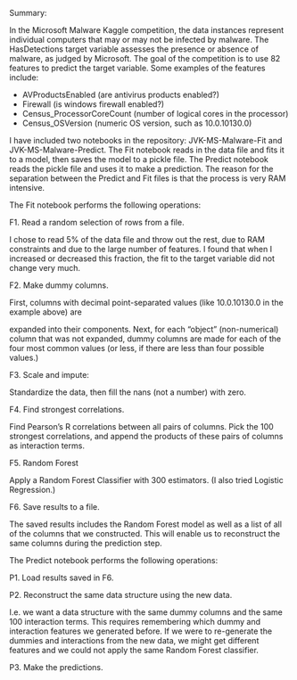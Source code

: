 Summary:

In the Microsoft Malware Kaggle competition, the data instances represent individual computers that may or may not be infected by malware.  The HasDetections target variable assesses the presence or absence of malware, as judged by Microsoft.  The goal of the competition is to use 82 features to predict the target variable.  Some examples of the features include:

* AVProductsEnabled (are antivirus products enabled?)
* Firewall (is windows firewall enabled?)
* Census_ProcessorCoreCount (number of logical cores in the processor)
* Census_OSVersion (numeric OS version, such as 10.0.10130.0)

I have included two notebooks in the repository: JVK-MS-Malware-Fit and JVK-MS-Malware-Predict.  The Fit notebook reads in the data file and fits it to a model, then saves the model to a pickle file.  The Predict notebook reads the pickle file and uses it to make a prediction.  The reason for the separation between the Predict and Fit files is that the process is very RAM intensive.

The Fit notebook performs the following operations:

F1. Read a random selection of rows from a file.  

I chose to read 5% of the data file and throw out the rest, due to RAM constraints and due to the large number of features.  I found that when I increased or decreased this fraction, the fit to the target variable did not change very much.

F2. Make dummy columns.

First, columns with decimal point-separated values (like 10.0.10130.0 in the example above) are 

expanded into their components.
Next, for each “object” (non-numerical) column that was not expanded, dummy columns are made for each of the four most common values (or less, if there are less than four possible values.)

F3. Scale and impute:

Standardize the data, then fill the nans (not a number) with zero.

F4. Find strongest correlations.

Find Pearson’s R correlations between all pairs of columns.  Pick the 100 strongest correlations, and append the products of these pairs of columns as interaction terms.

F5. Random Forest

Apply a Random Forest Classifier with 300 estimators.  (I also tried Logistic Regression.)

F6. Save results to a file.

The saved results includes the Random Forest model as well as a list of all of the columns that we constructed.  This will enable us to reconstruct the same columns during the prediction step.

The Predict notebook performs the following operations:

P1. Load results saved in F6.

P2. Reconstruct the same data structure using the new data.  

I.e. we want a data structure with the same dummy columns and the same 100 interaction terms.  This requires remembering which dummy and interaction features we generated before.  If we were to re-generate the dummies and interactions from the new data, we might get different features and we could not apply the same Random Forest classifier.

P3. Make the predictions.

